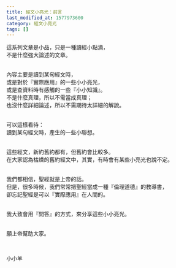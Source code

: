 ```yaml
---
title: 經文小亮光：前言
last_modified_at: 1577973600
category: 經文小亮光
tags: []
---
```


<p>這系列文章是小品，只是一種讀經小點滴，<br>
不是什麼強大論述的文章。</p>

<p><br>
內容主要是讀到某句經文時，<br>
或是對於『實際應用』的一些小小亮光，<br>
或是查資料時有感觸的一些『小小知識』。<br>
不是什麼真理，所以不需當成真理；<br>
也沒什麼詳細論述，所以不需期待太詳細的解說。</p>

<p><br>
可以這樣看待：<br>
讀到某句經文時，產生的一些小聯想。</p>

<p><br>
這些經文，新約舊約都有，但舊約會比較多。<br>
在大家認為枯燥的舊約經文中，其實，有時會有某些小亮光也說不定。</p>

<p><br>
我們都相信，聖經就是上帝的話。<br>
但是，很多時候，我們常常把聖經當成一種『倫理道德』的教導書，<br>
卻忘記聖經是可以『實際應用』在人間的。</p>

<p><br>
我大致會用『問答』的方式，來分享這些小小亮光。</p>

<p><br>
願上帝幫助大家。</p>

<p>&nbsp;</p>

<p>小小羊</p>

